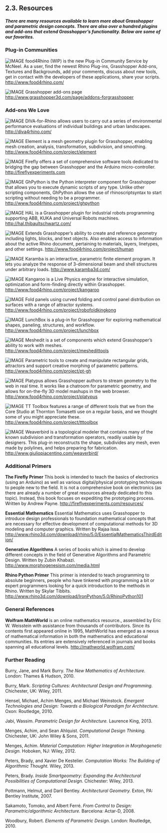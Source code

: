 ## 2.3. Resources

##### There are many resources available to learn more about Grasshopper and parametric design concepts. There are also over a hundred plugins and add-ons that extend Grasshopper’s functionality. Below are some of our favorites.

### Plug-in Communities
<style>
.page-inner h3{clear:both}
.page-inner p{clear:both}
.page-inner img {float:left;padding:15px;}

</style>

![IMAGE](images/rhino.png)
food4Rhino (WIP) is the new Plug-in Community Service by McNeel. As a user, find the newest Rhino Plug-ins, Grasshopper Add-ons, Textures and Backgrounds, add your comments, discuss about new tools, get in contact with the developers of these applications, share your scripts.
http://www.food4rhino.com/

![IMAGE](images/grasshopper.png)
Grasshopper add-ons page
http://www.grasshopper3d.com/page/addons-forgrasshopper
<br>
### Add-ons We Love

![IMAGE](images/diva.png)
DIVA-for-Rhino allows users to carry out a series of environmental performance evaluations of individual buildings and urban landscapes.
http://diva4rhino.com/

![IMAGE](images/elementlogo.png)
Element is a mesh geometry plugin for Grasshopper, enabling mesh creation, analysis, transformation, subdivision, and smoothing.
http://www.food4rhino.com/project/element

![IMAGE](images/firefly.png)
Firefly offers a set of comprehensive software tools dedicated to bridging the gap between Grasshopper and the Arduino micro-controller.
http://fireflyexperiments.com

![IMAGE](images/python.png)
GhPython is the Python interpreter component for Grasshopper that allows you to execute dynamic scripts of any type. Unlike other scripting components, GhPython allows the use of rhinoscriptsyntax to start scripting without needing to be a programmer.
http://www.food4rhino.com/project/ghpython

![IMAGE](images/hal.png)
HAL is a Grasshopper plugin for industrial robots programming supporting ABB, KUKA and Universal Robots machines.
http://hal.thibaultschwartz.com/

![IMAGE](images/human.png)
Extends Grasshopper’s ability to create and reference geometry including lights, blocks, and text objects. Also enables access to information about the active Rhino document, pertaining to materials, layers, linetypes, and other settings.
http://www.food4rhino.com/project/human

![IMAGE](images/karamba.png)
Karamba is an interactive, parametric finite element program. It lets you analyze the response of 3-dimensional beam and shell structures under arbitrary loads.
http://www.karamba3d.com/

![IMAGE](images/kangaroo.png)
Kangaroo is a Live Physics engine for interactive simulation, optimization and form-finding directly within Grasshopper.
http://www.food4rhino.com/project/kangaroo

![IMAGE](images/kingkong.png)
Fold panels using curved folding and control panel distribution on surfaces with a range of attractor systems.
http://www.food4rhino.com/project/robofoldkingkong

![IMAGE](images/lunchbox.png)
LunchBox is a plug-in for Grasshopper for exploring mathematical shapes, paneling, structures, and workflow.
http://www.food4rhino.com/project/lunchbox

![IMAGE](images/meshedit.png)
Meshedit is a set of components which extend Grasshopper’s ability to work with meshes.
http://www.food4rhino.com/project/meshedittools

![IMAGE](images/parametric-tools.png)
Parametric tools to create and manipulate rectangular grids, attractors and support creative morphing of parametric patterns.
http://www.food4rhino.com/project/pt-gh

![IMAGE](images/platypus.png)
Platypus allows Grasshopper authors to stream geometry to the web in real time. It works like a chatroom for parametric geometry, and allows for on-the-fly 3D model mashups in the web browser.
http://www.food4rhino.com/project/platypus

![IMAGE](images/tt-toolbox.png)
TT Toolbox features a range of different tools that we from the Core Studio at Thornton Tomasetti use on a regular basis, and we thought some of you might appreciate these.
http://www.food4rhino.com/project/tttoolbox

![IMAGE](images/weaverbird.png)
Weaverbird is a topological modeler that contains many of the known subdivision and transformation operators, readily usable by designers. This plug-in reconstructs the shape, subdivides any mesh, even made by polylines, and helps preparing for fabrication.
http://www.giuliopiacentino.com/weaverbird/



### Additional Primers
**The Firefly Primer**
This book is intended to teach the basics of electronics (using an Arduino) as well as various digital/physical prototyping techniques to people new to the field. It is not a comprehensive book on electronics (as there are already a number of great resources already dedicated to this topic). Instead, this book focuses on expediting the prototyping process. Written by Andrew Payne.
http://fireflyexperiments.com/resources/

**Essential Mathematics**
Essential Mathematics uses Grasshopper to introduce design professionals to foundation mathematical concepts that are necessary for effective development of computational methods for 3D modeling and computer graphics. Written by Rajaa Issa.
http://www.rhino3d.com/download/rhino/5.0/EssentialMathematicsThirdEdition/

**Generative Algorithms**
A series of books which is aimed to develop different concepts in the field of Generative Algorithms and Parametric Design. Written by Zubin Khabazi.
http://www.morphogenesism.com/media.html

**Rhino Python Primer**
This primer is intended to teach programming to absolute beginners, people who have tinkered with programming a bit or expert programmers looking for a quick introduction to the methods in Rhino. Written by Skylar Tibbits.
http://www.rhino3d.com/download/IronPython/5.0/RhinoPython101

### General References
**Wolfram MathWorld** is an online mathematics resource., assembled by Eric W. Weisstein
with assistance from thousands of contributors. Since its contents first appeared online in 1995, MathWorld has emerged as a nexus of mathematical information in both the mathematics and educational communities. Its entries are extensively referenced in journals and books spanning all educational levels.
http://mathworld.wolfram.com/

### Further Reading
Burry, Jane, and Mark Burry. *The New Mathematics of Architecture.* London: Thames & Hudson, 2010.

Burry, Mark. *Scripting Cultures: Architectural Design and Programming.* Chichester, UK: Wiley, 2011.

Hensel, Michael, Achim Menges, and Michael Weinstock. *Emergent Technologies and Design: Towards a Biological Paradigm for Architecture.* Oxon: Routledge, 2010.

Jabi, Wassim. *Parametric Design for Architecture.* Laurence King, 2013.

Menges, Achim, and Sean Ahlquist. *Computational Design Thinking.* Chichester, UK: John Wiley & Sons, 2011.

Menges, Achim. *Material Computation: Higher Integration in Morphogenetic Design.* Hoboken, NJ: Wiley, 2012.

Peters, Brady, and Xavier De Kestelier. *Computation Works: The Building of Algorithmic Thought.* Wiley, 2013.

Peters, Brady. *Inside Smartgeometry: Expanding the Architectural Possibilities of Computational Design.* Chichester: Wiley, 2013.

Pottmann, Helmut, and Daril Bentley. *Architectural Geometry.* Exton, PA: Bentley Institute, 2007.

Sakamoto, Tomoko, and Albert Ferré. *From Control to Design: Parametric/algorithmic Architecture.* Barcelona: Actar-D, 2008.

Woodbury, Robert. *Elements of Parametric Design.* London: Routledge, 2010.
